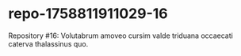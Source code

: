 # repo-1758811911029-16
Repository #16: Volutabrum amoveo cursim valde triduana occaecati caterva thalassinus quo.
